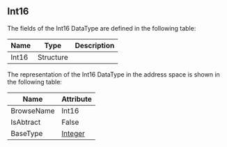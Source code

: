 <!-- datatype -->
## Int16
<!-- end of description -->
The fields of the Int16 DataType are defined in the following table:  

|Name|Type|Description|
|---|---|---|
|Int16|Structure||

The representation of the Int16 DataType in the address space is shown in the following table:  

|Name|Attribute|
|---|---|
|BrowseName|Int16|
|IsAbtract|False|
|BaseType|[Integer](../../../Part3/DataTypes/Integer/readme.md)|

